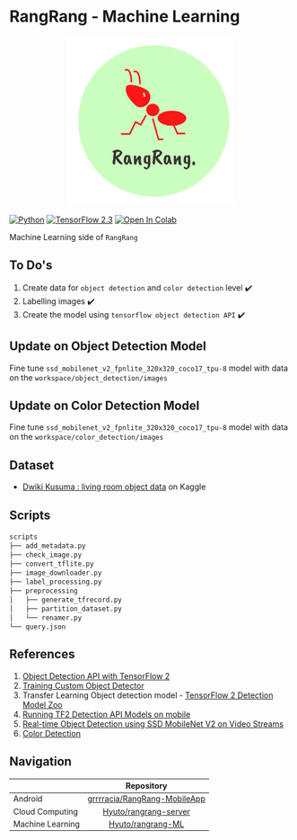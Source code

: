 # RangRang - Machine Learning

<p align="center">
  <img src="assets/logo.png" alt="logo" width="300px" height="300px" />
</p>

[![Python](https://img.shields.io/pypi/pyversions/tensorflow.svg?style=plastic)](https://badge.fury.io/py/tensorflow)
[![TensorFlow 2.3](https://img.shields.io/badge/TensorFlow-2.3-FF6F00?logo=tensorflow)](https://github.com/tensorflow/tensorflow/releases/tag/v2.3.0)
[![Open In Colab](https://colab.research.google.com/assets/colab-badge.svg)](https://colab.research.google.com/github/Hyuto/rangrang-ML/blob/master/notebook/RangRang_ML.ipynb)


Machine Learning side of `RangRang`

## To Do's

1. Create data for `object detection` and `color detection` level :heavy_check_mark:
2. Labelling images :heavy_check_mark:
3. Create the model using `tensorflow object detection API` :heavy_check_mark:

## Update on Object Detection Model

Fine tune `ssd_mobilenet_v2_fpnlite_320x320_coco17_tpu-8` model with data on the `workspace/object_detection/images`

## Update on Color Detection Model

Fine tune `ssd_mobilenet_v2_fpnlite_320x320_coco17_tpu-8` model with data on the `workspace/color_detection/images`

## Dataset

* [Dwiki Kusuma : living room object data](https://www.kaggle.com/dwikikusuma/living-room-object-data) on Kaggle

## Scripts

```
scripts
├── add_metadata.py
├── check_image.py
├── convert_tflite.py
├── image_downloader.py
├── label_processing.py
├── preprocessing
│   ├── generate_tfrecord.py
│   ├── partition_dataset.py
│   └── renamer.py
└── query.json
```

## References

1. [Object Detection API with TensorFlow 2](https://github.com/tensorflow/models/blob/master/research/object_detection/g3doc/tf2.md)
2. [Training Custom Object Detector](https://tensorflow-object-detection-api-tutorial.readthedocs.io/en/latest/training.html)
3. Transfer Learning Object detection model - [TensorFlow 2 Detection Model Zoo](https://github.com/tensorflow/models/blob/master/research/object_detection/g3doc/tf2_detection_zoo.md)
4. [Running TF2 Detection API Models on mobile](https://github.com/tensorflow/models/blob/master/research/object_detection/g3doc/running_on_mobile_tf2.md)
5. [Real-time Object Detection using SSD MobileNet V2 on Video Streams](https://heartbeat.fritz.ai/real-time-object-detection-using-ssd-mobilenet-v2-on-video-streams-3bfc1577399c)
6. [Color Detection](https://towardsdatascience.com/color-identification-in-images-machine-learning-application-b26e770c4c71)

## Navigation 

|      | Repository |
| :--- | :--------: |
| Android | [grrrracia/RangRang-MobileApp](https://github.com/grrrracia/RangRang-MobileApp) |
| Cloud Computing | [Hyuto/rangrang-server](https://github.com/Hyuto/rangrang-server) |
| Machine Learning | [Hyuto/rangrang-ML](https://github.com/Hyuto/rangrang-ML) |